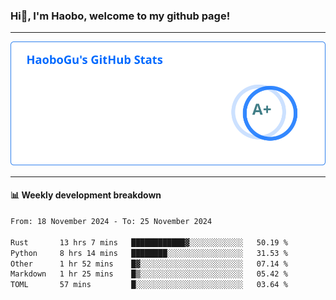 <!--<h2 align="center"> Hi👋, I'm Haobo, welcome to my github page! </h2>-->
### Hi👋, I'm Haobo, welcome to my github page!
-------

<img href="https://github.com/HaoboGu" src="assets/stats.svg" alt="github stats" /> 

-------

#### 📊 **Weekly development breakdown**
<!--START_SECTION:waka-->

```txt
From: 18 November 2024 - To: 25 November 2024

Rust       13 hrs 7 mins   ████████████▓░░░░░░░░░░░░   50.19 %
Python     8 hrs 14 mins   ████████░░░░░░░░░░░░░░░░░   31.53 %
Other      1 hr 52 mins    █▓░░░░░░░░░░░░░░░░░░░░░░░   07.14 %
Markdown   1 hr 25 mins    █▒░░░░░░░░░░░░░░░░░░░░░░░   05.42 %
TOML       57 mins         █░░░░░░░░░░░░░░░░░░░░░░░░   03.64 %
```

<!--END_SECTION:waka-->
<!--
backup url: https://github-readme-status-dusky-ten.vercel.app/api?username=HaoboGu&count_private=true&show_icons=true&theme=transparent&border_color=2f80ed
-->
<!--
**HaoboGu/HaoboGu** is a ✨ _special_ ✨ repository because its `README.md` (this file) appears on your GitHub profile.

Here are some ideas to get you started:

- 🔭 I’m currently working on AI-assisted programming tools
- 🌱 I’m currently learning ...
- 👯 I’m looking to collaborate on ...
- 🤔 I’m looking for help with ...
- 💬 Ask me about ...
- 📫 How to reach me: ...
- 😄 Pronouns: ...
- ⚡ Fun fact: ...
-->
